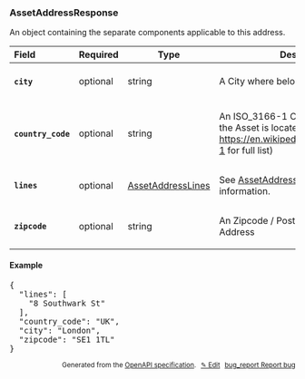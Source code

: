 <!--- This is a generated file, do not edit! -->
<!--- [START woosmap_http_schema_assetaddressresponse] -->
<h3 class="schema-object" id="AssetAddressResponse">AssetAddressResponse</h3>

An object containing the separate components applicable to this address.

| Field                                                                                                                 | Required | Type                                                        | Description                                                                                                                                                                                                                     |
| :-------------------------------------------------------------------------------------------------------------------- | -------- | ----------------------------------------------------------- | ------------------------------------------------------------------------------------------------------------------------------------------------------------------------------------------------------------------------------- |
| <h4 id="AssetAddressResponse-city" class="add-link schema-object-property-key"><code>city</code></h4>                 | optional | string                                                      | <div class="nonref-property-description"><p>A City where belongs an Asset</p></div>                                                                                                                                             |
| <h4 id="AssetAddressResponse-country_code" class="add-link schema-object-property-key"><code>country_code</code></h4> | optional | string                                                      | <div class="nonref-property-description"><p>An ISO_3166-1 Country Code where the Asset is located (see <a href="https://en.wikipedia.org/wiki/ISO_3166-1">https://en.wikipedia.org/wiki/ISO_3166-1</a> for full list)</p></div> |
| <h4 id="AssetAddressResponse-lines" class="add-link schema-object-property-key"><code>lines</code></h4>               | optional | [AssetAddressLines](#AssetAddressLines "AssetAddressLines") | See [AssetAddressLines](#AssetAddressLines "AssetAddressLines") for more information.                                                                                                                                           |
| <h4 id="AssetAddressResponse-zipcode" class="add-link schema-object-property-key"><code>zipcode</code></h4>           | optional | string                                                      | <div class="nonref-property-description"><p>An Zipcode / Postal code of an Asset Address</p></div>                                                                                                                              |

<h4 class="schema-object-example" id="AssetAddressResponse-example">Example</h4>

<pre class="notranslate lang-json prettyprint">{
  "lines": [
    "8 Southwark St"
  ],
  "country_code": "UK",
  "city": "London",
  "zipcode": "SE1 1TL"
}</pre>

<p style="text-align: right; font-size: smaller;">Generated from the <a data-label="openapi-github" href="https://github.com/woosmap/openapi-specification" title="Woosmap OpenAPI Specification" class="external">OpenAPI specification</a>.
<a data-label="openapi-github-woosmap-http-schema-assetaddressresponse" data-action="edit" style="margin-left: 5px;" href="https://github.com/woosmap/openapi-specification/blob/main/specification/schemas/AssetAddressResponse.yml" title="Edit on GitHub">✎ Edit</a>
<a data-label="openapi-github-woosmap-http-schema-assetaddressresponse" data-action="bug" style="margin-left: 5px;" href="https://github.com/woosmap/openapi-specification/issues/new?assignees=&labels=type%3A+bug%2C+triage+me&template=bug_report.md&title=[schemas] Bug - AssetAddressResponse" title="File bug for schemas on GitHub"><span class="material-icons">bug_report</span> Report bug</a>
</p>

<!--- [END woosmap_http_schema_assetaddressresponse] -->

